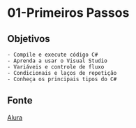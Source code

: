 # 01-Primeiros Passos

## Objetivos

    - Compile e execute código C#
    - Aprenda a usar o Visual Studio
    - Variáveis e controle de fluxo
    - Condicionais e laços de repetição
    - Conheça os principais tipos do C#

## Fonte

[Alura](https://cursos.alura.com.br/course/csharp-parte-1-primeiros-passos)
